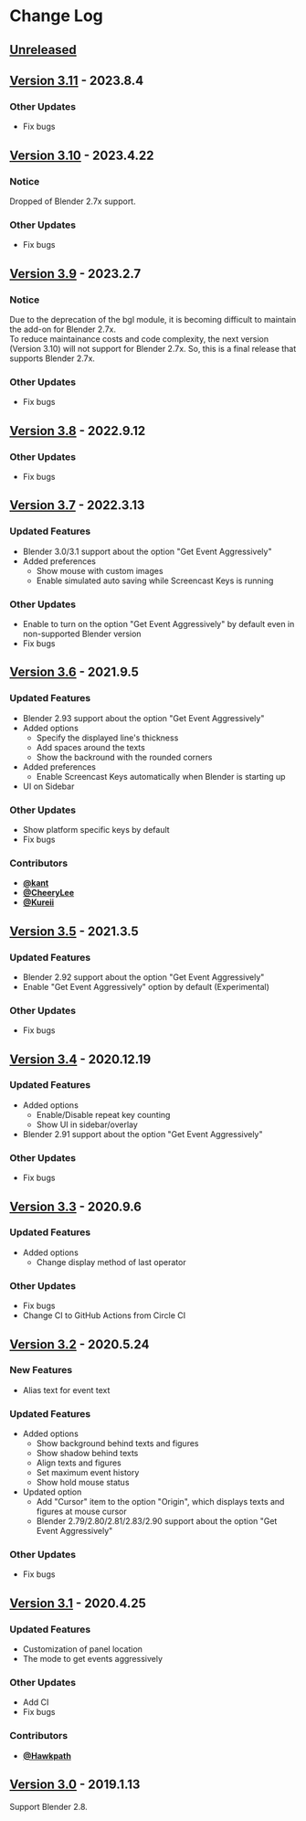 <!-- markdownlint-disable MD024 -->

# Change Log

## [Unreleased](https://github.com/nutti/Screencast-Keys/compare/v3.11...master)

<!-- markdownlint-disable-next-line MD013 -->
## [Version 3.11](https://github.com/nutti/Screencast-Keys/compare/v3.10...v3.11) - 2023.8.4

### Other Updates

* Fix bugs

<!-- markdownlint-disable-next-line MD013 -->
## [Version 3.10](https://github.com/nutti/Screencast-Keys/compare/v3.9...v3.10) - 2023.4.22

### Notice

Dropped of Blender 2.7x support.

### Other Updates

* Fix bugs

<!-- markdownlint-disable-next-line MD013 -->
## [Version 3.9](https://github.com/nutti/Screencast-Keys/compare/v3.8...v3.9) - 2023.2.7

### Notice

Due to the deprecation of the bgl module, it is becoming difficult to maintain
the add-on for Blender 2.7x.  
To reduce maintainance costs and code complexity, the next version (Version
3.10) will not support for Blender 2.7x.
So, this is a final release that supports Blender 2.7x.

### Other Updates

* Fix bugs

<!-- markdownlint-disable-next-line MD013 -->
## [Version 3.8](https://github.com/nutti/Screencast-Keys/compare/v3.7...v3.8) - 2022.9.12

### Other Updates

* Fix bugs

<!-- markdownlint-disable-next-line MD013 -->
## [Version 3.7](https://github.com/nutti/Screencast-Keys/compare/v3.6...v3.7) - 2022.3.13

### Updated Features

* Blender 3.0/3.1 support about the option "Get Event Aggressively"
* Added preferences
  * Show mouse with custom images
  * Enable simulated auto saving while Screencast Keys is running

### Other Updates

* Enable to turn on the option "Get Event Aggressively" by default even in
  non-supported Blender version
* Fix bugs

<!-- markdownlint-disable-next-line MD013 -->
## [Version 3.6](https://github.com/nutti/Screencast-Keys/compare/v3.5...v3.6) - 2021.9.5

### Updated Features

* Blender 2.93 support about the option "Get Event Aggressively"
* Added options
  * Specify the displayed line's thickness
  * Add spaces around the texts
  * Show the backround with the rounded corners
* Added preferences
  * Enable Screencast Keys automatically when Blender is starting up
* UI on Sidebar

### Other Updates

* Show platform specific keys by default
* Fix bugs

### Contributors

* [**@kant**](https://github.com/kant)
* [**@CheeryLee**](https://github.com/CheeryLee)
* [**@Kureii**](https://github.com/Kureii)

<!-- markdownlint-disable-next-line MD013 -->
## [Version 3.5](https://github.com/nutti/Screencast-Keys/compare/v3.4...v3.5) - 2021.3.5

### Updated Features

* Blender 2.92 support about the option "Get Event Aggressively"
* Enable "Get Event Aggressively" option by default (Experimental)

### Other Updates

* Fix bugs

<!-- markdownlint-disable-next-line MD013 -->
## [Version 3.4](https://github.com/nutti/Screencast-Keys/compare/v3.3...v3.4) - 2020.12.19

### Updated Features

* Added options
  * Enable/Disable repeat key counting
  * Show UI in sidebar/overlay
* Blender 2.91 support about the option "Get Event Aggressively"

### Other Updates

* Fix bugs

<!-- markdownlint-disable-next-line MD013 -->
## [Version 3.3](https://github.com/nutti/Screencast-Keys/compare/v3.2...v3.3) - 2020.9.6

### Updated Features

* Added options
  * Change display method of last operator

### Other Updates

* Fix bugs
* Change CI to GitHub Actions from Circle CI

<!-- markdownlint-disable-next-line MD013 -->
## [Version 3.2](https://github.com/nutti/Screencast-Keys/compare/v3.1...v3.2) - 2020.5.24

### New Features

* Alias text for event text

### Updated Features

* Added options
  * Show background behind texts and figures
  * Show shadow behind texts
  * Align texts and figures
  * Set maximum event history
  * Show hold mouse status
* Updated option
  * Add "Cursor" item to the option "Origin", which displays texts and figures
    at mouse cursor
  * Blender 2.79/2.80/2.81/2.83/2.90 support about the option "Get Event
    Aggressively"

### Other Updates

* Fix bugs

<!-- markdownlint-disable-next-line MD013 -->
## [Version 3.1](https://github.com/nutti/Screencast-Keys/compare/v3.0...v3.1) - 2020.4.25

### Updated Features

* Customization of panel location
* The mode to get events aggressively

### Other Updates

* Add CI
* Fix bugs

### Contributors

* [**@Hawkpath**](https://github.com/Hawkpath)

<!-- markdownlint-disable-next-line MD013 -->
## [Version 3.0](https://github.com/nutti/Screencast-Keys/compare/7bcc2033343597442157e7eb6dc213056a740c55...v3.0) - 2019.1.13

Support Blender 2.8.
